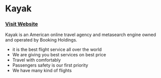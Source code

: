 # Kayak

### [Visit Website](https://react-firebase-authentic-b87de.web.app/)

Kayak is an American online travel agency and metasearch engine owned and operated by Booking Holdings.

- it is the best flight service all over the world
- We are giving you best services on best price
- Travel with comfortably
- Passengers safety is our first priority
- We have many kind of flights
